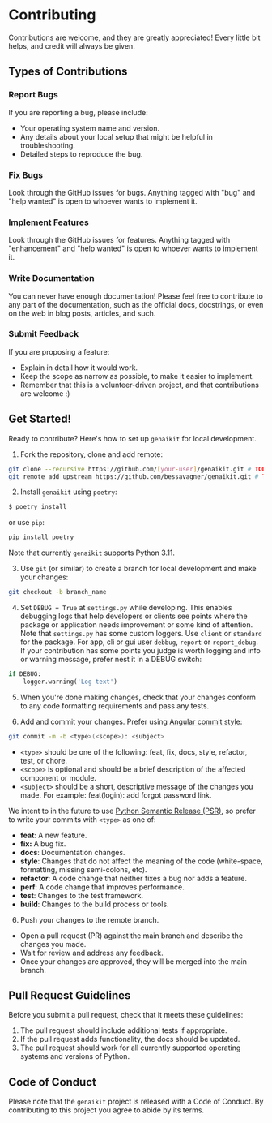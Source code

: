 # Contributing

Contributions are welcome, and they are greatly appreciated! Every little bit
helps, and credit will always be given.

## Types of Contributions

### Report Bugs

If you are reporting a bug, please include:

* Your operating system name and version.
* Any details about your local setup that might be helpful in troubleshooting.
* Detailed steps to reproduce the bug.

### Fix Bugs

Look through the GitHub issues for bugs. Anything tagged with "bug" and "help
wanted" is open to whoever wants to implement it.

### Implement Features

Look through the GitHub issues for features. Anything tagged with "enhancement"
and "help wanted" is open to whoever wants to implement it.

### Write Documentation

You can never have enough documentation! Please feel free to contribute to any
part of the documentation, such as the official docs, docstrings, or even
on the web in blog posts, articles, and such.

### Submit Feedback

If you are proposing a feature:

* Explain in detail how it would work.
* Keep the scope as narrow as possible, to make it easier to implement.
* Remember that this is a volunteer-driven project, and that contributions
  are welcome :)

## Get Started!

Ready to contribute? Here's how to set up `genaikit` for local development.

1. Fork the repository, clone and add remote:
   
```bash
git clone --recursive https://github.com/[your-user]/genaikit.git # TODO
git remote add upstream https://github.com/bessavagner/genaikit.git # TODO
```

2. Install `genaikit` using `poetry`:

```bash
$ poetry install
```

or use `pip`:

```bash
pip install poetry
```

Note that currently `genaikit` supports Python 3.11.

3. Use `git` (or similar) to create a branch for local development and make your changes:

```bash
git checkout -b branch_name
```

4. Set `DEBUG = True` at `settings.py` while developing. This enables debugging logs that help developers or clients see points where the package or application needs improvement or some kind of attention. Note that `settings.py` has some custom loggers. Use `client` or `standard` for the package. For app, cli or gui user `debbug`, `report` or `report_debug`. If your contribution has some points you judge is worth logging and info or warning message, prefer nest it in a DEBUG switch:

```python
if DEBUG:
    logger.warning('Log text')
```
5. When you're done making changes, check that your changes conform to any code formatting requirements and pass any tests.
   
6. Add and commit your changes. Prefer using [Angular commit style](https://github.com/angular/angular.js/blob/master/DEVELOPERS.md#commit-message-format):

```bash
git commit -m -b <type>(<scope>): <subject>
```
- `<type>` should be one of the following: feat, fix, docs, style, refactor, test, or chore.
- `<scope>` is optional and should be a brief description of the affected component or module.
- `<subject>` should be a short, descriptive message of the changes you made.
    For example: feat(login): add forgot password link.

We intent to in the future to use [Python Semantic Release (PSR)](https://python-semantic-release.readthedocs.io/en/latest/), so prefer to write your commits with `<type>` as one of:

 - **feat**: A new feature.
 - **fix:** A bug fix.
 - **docs**: Documentation changes.
 - **style**: Changes that do not affect the meaning of the code (white-space, formatting, missing semi-colons, etc).
 - **refactor**: A code change that neither fixes a bug nor adds a feature.
 - **perf**: A code change that improves performance.
 - **test**: Changes to the test framework.
 - **build**: Changes to the build process or tools.


6. Push your changes to the remote branch.
 - Open a pull request (PR) against the main branch and describe the changes you made.
 - Wait for review and address any feedback.
 - Once your changes are approved, they will be merged into the main branch.

## Pull Request Guidelines

Before you submit a pull request, check that it meets these guidelines:

1. The pull request should include additional tests if appropriate.
2. If the pull request adds functionality, the docs should be updated.
3. The pull request should work for all currently supported operating systems and versions of Python.

## Code of Conduct

Please note that the `genaikit` project is released with a
Code of Conduct. By contributing to this project you agree to abide by its terms.
